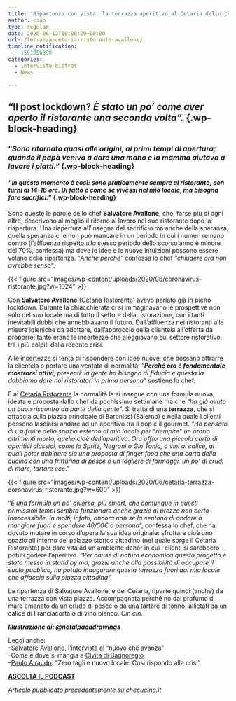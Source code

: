 ```yaml
---
title: 'Ripartenza con vista: la terrazza aperitivo al Cetaria dello chef Avallone'
author: ciao
type: regular
date: 2020-06-12T10:00:29+00:00
url: /terrazza-cetaria-ristorante-avallone/
timeline_notification:
  - 1591956390
categories:
  - interviste bistrot
  - News

---
```

## &#8220;Il post lockdown? _È stato un po&#8217; come aver aperto il ristorante una seconda volta&#8221;._  {.wp-block-heading}

### &#8220;_Sono ritornato quasi alle origini, ai primi tempi di apertura; quando il papà veniva a dare una mano e la mamma aiutava a lavare i piatti.&#8221;_ {.wp-block-heading}

#### _&#8220;In questo momento è così: sono praticamente sempre al ristorante, con turni di 14-16 ore. Di fatto è come se vivessi nel mio locale, ma bisogna fare sacrifici._&#8221;  {.wp-block-heading}

Sono queste le parole dello chef **Salvatore Avallone**, che, forse più di ogni altre, descrivono al meglio il ritorno al lavoro nel suo ristorante dopo la riapertura. Una riapertura all&#8217;insegna del sacrificio ma anche della speranza, quella speranza che non può mancare in un periodo in cui i numeri remano contro (l&#8217;affluenza rispetto allo stesso periodo dello scorso anno è minore del 70%, confessa) ma dove le idee e le nuove intuizioni possono essere volano della ripartenza. &#8220;_Anche perché_&#8221; confessa lo chef &#8220;_chiudere ora non avrebbe senso_&#8220;.


{{< figure src="images/wp-content/uploads/2020/06/coronavirus-ristorante.jpg?w=1024" >}}


Con **Salvatore Avallone** (Cetaria Ristorante) avevo parlato già in pieno lockdown. Durante la chiacchierata ci si immaginavano le prospettive non solo del suo locale ma di tutto il settore della ristorazione, con i tanti inevitabili dubbi che annebbiavano il futuro. Dall&#8217;affluenza nei ristoranti alle misure igieniche da adottare, dall&#8217;approccio della clientela all&#8217;offerta da proporre: tante erano le incertezze che aleggiavano sul settore ristorativo, tra i più colpiti dalla recente crisi.

Alle incertezze si tenta di rispondere con idee nuove, che possano attrarre la clientela e portare una ventata di normalità. &#8220;_**Perché ora è fondamentale mostrarsi attivi**, presenti; la gente ha bisogno di fiducia e questa la dobbiamo dare noi ristoratori in prima persona_&#8221; sostiene lo chef.

E al <a rel="noreferrer noopener" href="https://www.cetariaristorante.it/" target="_blank">Cetaria Ristorante</a> la normalità la si insegue con una formula nuova, ideata e proposta dallo chef da pochissime settimane ma che &#8220;_ha già avuto un buon riscontro da parte della gente_&#8220;. Si tratta di una **terrazza**, che si affaccia sulla piazza principale di Baronissi (Salerno) e nella quale i clienti possono lasciarsi andare ad un aperitivo tra il pop e il gourmet. &#8220;_Ho pensato di usufruire dello spazio esterno al mio locale per &#8220;riempire&#8221; un orario altrimenti morto, quello cioè dell&#8217;aperitivo. Ora offro una piccola carta di aperitivi classici, come lo Spritz, Negroni o Gin Tonic, o vini al calice, ai quali poter abbinare sia una proposta di finger food che una carta della cucina con una fritturina di pesce o un tagliere di formaggi, un po&#8217; di crudi di mare, tartare ecc_.&#8221;


{{< figure src="images/wp-content/uploads/2020/06/cetaria-terrazza-coronavirus-ristorante.jpg?w=600" >}}


&#8220;_È una formula un po&#8217; diversa, più smart, che comunque in questi primissimi tempi sembra funzionare anche grazie al prezzo non certo inaccessibile. In molti, infatti, ancora non se la sentono di andare a mangiare fuori e spendere 40/50€ a persona_&#8220;, confessa lo chef, che ha dovuto mutare in corso d&#8217;opera la sua idea originale: sfruttare cioè uno spazio all&#8217;interno del palazzo storico cittadino (nel quale sorge il Cetaria Ristorante) per dare vita ad un ambiente dehòr in cui i clienti si sarebbero potuti godere l&#8217;aperitivo. &#8220;_Per cause di natura economica questo progetto è stato messo in stand by ma, grazie anche alla possibilità di occupare il suolo pubblico, ho potuto inaugurare questa terrazza fuori dal mio locale che affaccia sulla piazza cittadina_&#8220;.

La ripartenza di Salvatore Avallone, e del Cetaria, riparte quindi (anche) da una terrazza con vista piazza. Accompagnata perché no dal profumo di mare emanato da un crudo di pesce o da una tartare di tonno, allietati da un calice di Franciacorta o di vino bianco. _Cin cin_.

_**Illustrazione di: <a href="https://www.instagram.com/notalpacadrawings/" target="_blank" rel="noreferrer noopener">@notalpacadrawings</a>**_

Leggi anche:  
&#8211;<a rel="noreferrer noopener" href="https://aleepepe.com/2019/12/15/il-nuovo-che-avanza-lintervista-allo-chef-salvatore-avallone/" target="_blank">Salvatore Avallone</a>, l&#8217;intervista al &#8220;nuovo che avanza&#8221;  
-Come e dove si mangia a <a rel="noreferrer noopener" href="https://aleepepe.com/2020/05/25/dove-si-mangia-civita-bagnoregio/" target="_blank">Civita di Bagnoregio</a>  
&#8211;<a rel="noreferrer noopener" href="https://aleepepe.com/2020/06/01/paulo-airaudo/" target="_blank">Paulo Airaudo</a>: &#8220;Zero tagli e nuovo locale. Così rispondo alla crisi&#8221;

<p class="has-text-align-center">
  <a rel="noreferrer noopener" href="https://apple.co/352xcOm" target="_blank"><strong>ASCOLTA IL PODCAST</strong></a>
</p>

_Articolo pubblicato precedentemente su <a rel="noreferrer noopener" href="https://www.checucino.it/" target="_blank">checucino.it</a>_